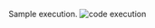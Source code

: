 Sample execution.
![code execution](https://github.com/dalyzhee/python-sqlite3/assets/48948403/5c643664-99b8-40f2-8484-3a62bbde8afa)
